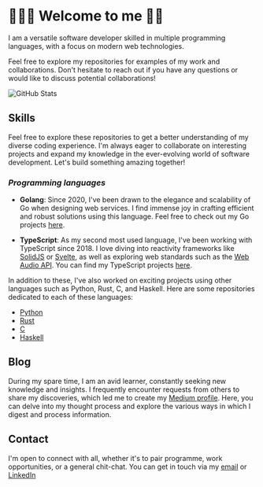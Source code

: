 # 👨🏿‍💻 **Welcome to me** 👋🏿

<!-- add github banners -->

I am a versatile software developer skilled in multiple programming languages, with a focus on modern web technologies.

Feel free to explore my repositories for examples of my work and collaborations. Don't hesitate to reach out if you have any questions or would like to discuss potential collaborations!

![GitHub Stats](https://github-readme-stats.vercel.app/api?username=adoublef&hide=stars&count_private=true&show_icons=true)

## Skills

Feel free to explore these repositories to get a better understanding of my diverse coding experience. I'm always eager to collaborate on interesting projects and expand my knowledge in the ever-evolving world of software development. Let's build something amazing together!

### *Programming languages*

- **Golang**: Since 2020, I've been drawn to the elegance and scalability of Go when designing web services. I find immense joy in crafting efficient and robust solutions using this language. Feel free to check out my Go projects [here](https://github.com/hyphengolang).

- **TypeScript**: As my second most used language, I've been working with TypeScript since 2018. I love diving into reactivity frameworks like [SolidJS](https://www.solidjs.com/) or [Svelte](https://svelte.dev/), as well as exploring web standards such as the [Web Audio API](https://developer.mozilla.org/en-US/docs/Web/API/Web_Audio_API). You can find my TypeScript projects [here](https://github.com/hyphenode).

In addition to these, I've also worked on exciting projects using other languages such as Python, Rust, C, and Haskell. Here are some repositories dedicated to each of these languages:

- [Python](https://github.com/hyphenpython)
- [Rust](https://github.com/hyphenrust)
- [C](https://github.com/hyphenclang)
- [Haskell](https://github.com/hyphenhaskell)

<!-- ### *Web Development* -->

<!-- Link to a fullstack React/FastAPI/PostgreSQL -->

<!-- Link to a fullstack Svelte/ExpressJS/PostgreSQL -->

<!-- Link to a fullstack  -->

<!-- 
- Programming Languages: JavaScript, Python, Java
- Front-end Development: HTML, CSS, React, Vue.js
- Back-end Development: Node.js, Express, Django
- Database Technologies: MySQL, MongoDB
- DevOps Tools: Git, Docker, Jenkins
- Cloud Platforms: AWS, Azure
- Testing Frameworks: Jest, Selenium
 -->

## Blog

During my spare time, I am an avid learner, constantly seeking new knowledge and insights. I frequently encounter requests from others to share my discoveries, which led me to create my [Medium profile](https://medium.com/@kristopherab). Here, you can delve into my thought process and explore the various ways in which I digest and process information.

## Contact

I'm open to connect with all, whether it's to pair programme, work opportunities, or a general chit-chat. You can get in touch via my [email](mailto:kristopherab@gmail.com) or [LinkedIn](https://www.linkedin.com/in/kraffulbrown/)